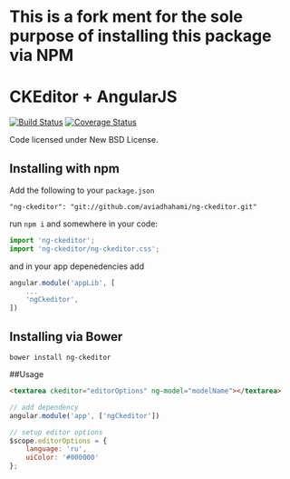 # This is a fork ment for the sole purpose of installing this package via NPM

CKEditor + AngularJS
====================
[![Build Status](https://travis-ci.org/esvit/ng-ckeditor.png)](https://travis-ci.org/esvit/ng-ckeditor) [![Coverage Status](https://coveralls.io/repos/esvit/ng-ckeditor/badge.png)](https://coveralls.io/r/esvit/ng-ckeditor)


Code licensed under New BSD License.
## Installing with npm
Add the following to your `package.json`
```
"ng-ckeditor": "git://github.com/aviadhahami/ng-ckeditor.git"
```
run `npm i` and somewhere in your code:
```js
import 'ng-ckeditor';
import 'ng-ckeditor/ng-ckeditor.css';
```
and in your app depenedencies add
```js
angular.module('appLib', [
    ...
	'ngCkeditor',
])
```


## Installing via Bower
```
bower install ng-ckeditor
```

##Usage
```html
<textarea ckeditor="editorOptions" ng-model="modelName"></textarea>
```

```js
// add dependency
angular.module('app', ['ngCkeditor'])

// setup editor options
$scope.editorOptions = {
    language: 'ru',
    uiColor: '#000000'
};
```
